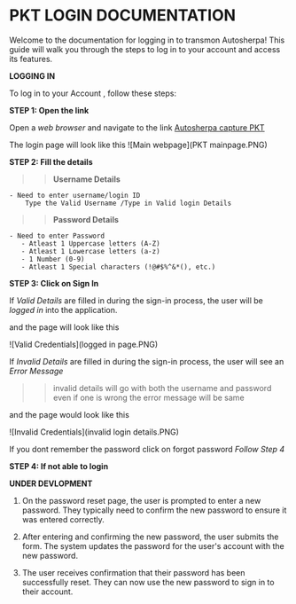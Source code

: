 # PKT LOGIN DOCUMENTATION

Welcome to the documentation for logging in to transmon Autosherpa! This guide will walk you through the steps to log in to your account and access its features.

**LOGGING IN**

To log in to your Account , follow these steps:

**STEP 1: Open the link**

Open a _web browser_ and navigate to the link
[Autosherpa capture PKT](https://pkt-test.transmonqa.in/en/myprofile/login/)

The login page will look like this
![Main webpage](PKT mainpage.PNG)

**STEP 2: Fill the details**

>> **Username Details** 

    - Need to enter username/login ID
        Type the Valid Username /Type in Valid login Details

>> **Password Details** 

    - Need to enter Password
       - Atleast 1 Uppercase letters (A-Z)
       - Atleast 1 Lowercase letters (a-z)
       - 1 Number (0-9)
       - Atleast 1 Special characters (!@#$%^&*(), etc.)


**STEP 3: Click on Sign In**

If *Valid Details* are filled in during the sign-in process, the user will be *logged in* into the application.

and the page will look like this 

![Valid Credentials](logged in page.PNG)


If *Invalid Details* are filled in during the sign-in process, the user will see an *Error Message*

>>invalid details will go with both the username and password even if one is wrong the error message will be same

and the page would look like this 

![Invalid Credentials](invalid login details.PNG)


If you dont remember the password click on forgot password *Follow Step 4*

**STEP 4: If not able to login**


**UNDER DEVLOPMENT**


1. On the password reset page, the user is prompted to enter a new password. They typically need to confirm the new password to ensure it was entered correctly. 

2. After entering and confirming the new password, the user submits the form. The system updates the password for the user's account with the new password.

3. The user receives confirmation that their password has been successfully reset. They can now use the new password to sign in to their account.

